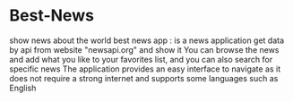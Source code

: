 # Best-News
show news about the world
best news app : is a news application get data by api from website "newsapi.org" and show it 
You can browse the news and add what you like to your favorites list, and you can also search for specific news
The application provides an easy interface to navigate as it does not require a strong internet and supports some languages such as English
